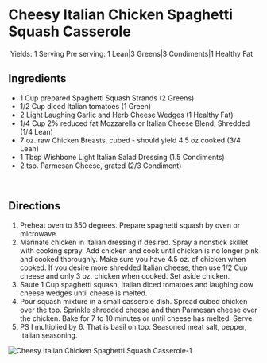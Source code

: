 # Cheesy Italian Chicken Spaghetti Squash Casserole
⁪
Yields: 1 Serving
Pre serving: 1 Lean|3 Greens|3 Condiments|1 Healthy Fat
⁪
## Ingredients
* 1 Cup prepared Spaghetti Squash Strands (2 Greens)
* 1/2 Cup diced Italian tomatoes (1 Green)
* 2 Light Laughing Garlic and Herb Cheese Wedges (1 Healthy Fat)
* 1/4 Cup 2% reduced fat Mozzarella or Italian Cheese Blend, Shredded (1/4 Lean)
* 7 oz. raw Chicken Breasts, cubed - should yield 4.5 oz cooked (3/4 Lean)
* 1 Tbsp Wishbone Light Italian Salad Dressing (1.5 Condiments)
* 2 tsp. Parmesan Cheese, grated (2/3 Condiment)

⁪
## Directions
1. Preheat oven to 350 degrees. Prepare spaghetti squash by oven or microwave.
2. Marinate chicken in Italian dressing if desired. Spray a nonstick skillet with cooking spray. Add chicken and cook until chicken is no longer pink and cooked thoroughly. Make sure you have 4.5 oz. of chicken when cooked. If you desire more shredded Italian cheese, then use 1/2 Cup cheese and only 3 oz. chicken when cooked. Set aside chicken.
3. Saute 1 Cup spaghetti squash, Italian diced tomatoes and laughing cow cheese wedges until cheese is melted.
4. Pour squash mixture in a small casserole dish. Spread cubed chicken over the top. Sprinkle shredded cheese and then Parmesan cheese over the chicken. Bake for 7 to 10 minutes or until cheese has melted. Serve.
5. PS I multiplied by 6.  That is basil on top. Seasoned meat salt, pepper, Italian seasoning.

![Cheesy Italian Chicken Spaghetti Squash Casserole-1](./Cheesy%20Italian%20Chicken%20Spaghetti%20Squash%20Casserole-1.png)

